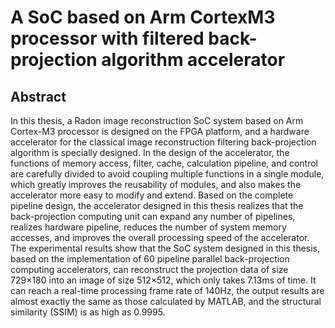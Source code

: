 # A SoC based on Arm CortexM3 processor with filtered back-projection algorithm accelerator

## Abstract
In this thesis, a Radon image reconstruction SoC system based on Arm Cortex-M3 processor is designed on the FPGA platform, and a hardware accelerator for the classical image reconstruction filtering back-projection algorithm is specially designed. In the design of the accelerator, the functions of memory access, filter, cache, calculation pipeline, and control are carefully divided to avoid coupling multiple functions in a single module, which greatly improves the reusability of modules, and also makes the accelerator more easy to modify and extend. Based on the complete pipeline design, the accelerator designed in this thesis realizes that the back-projection computing unit can expand any number of pipelines, realizes hardware pipeline, reduces the number of system memory accesses, and improves the overall processing speed of the accelerator.
The experimental results show that the SoC system designed in this thesis, based on the implementation of 60 pipeline parallel back-projection computing accelerators, can reconstruct the projection data of size 729×180 into an image of size 512×512, which only takes 7.13ms of time. It can reach a real-time processing frame rate of 140Hz, the output results are almost exactly the same as those calculated by MATLAB, and the structural similarity (SSIM) is as high as 0.9995.


